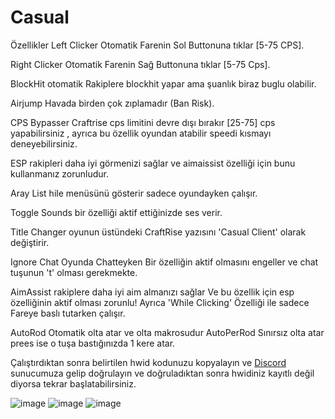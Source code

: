 # Casual
Özellikler
Left Clicker Otomatik Farenin Sol Buttonuna tıklar [5-75 CPS].

Right Clicker Otomatik Farenin Sağ Buttonuna tıklar [5-75 Cps].

BlockHit otomatik Rakiplere blockhit yapar ama şuanlık biraz buglu olabilir.

Airjump Havada birden çok zıplamadır (Ban Risk).

CPS Bypasser Craftrise cps limitini devre dışı bırakır [25-75] cps yapabilirsiniz , ayrıca bu özellik oyundan atabilir speedi kısmayı deneyebilirsiniz.

ESP rakipleri daha iyi görmenizi sağlar ve aimaissist özelliği için bunu kullanmanız zorunludur.

Aray List hile menüsünü gösterir sadece oyundayken çalışır.

Toggle Sounds bir özelliği aktif ettiğinizde ses verir.

Title Changer oyunun üstündeki CraftRise yazısını 'Casual Client' olarak değiştirir.

Ignore Chat Oyunda Chatteyken Bir özelliğin aktif olmasını engeller ve chat tuşunun 't' olması gerekmekte.

AimAssist rakiplere daha iyi aim almanızı sağlar Ve bu özellik için esp özelliğinin aktif olması zorunlu! Ayrıca 'While Clicking' Özelliği ile sadece Fareye baslı tutarken çalışır.

AutoRod Otomatik olta atar ve olta makrosudur AutoPerRod Sınırsız olta atar prees ise o tuşa bastığınızda 1 kere atar.

Çalıştırdıktan sonra belirtilen hwid kodunuzu kopyalayın ve [Discord](https://discord.gg/YtRPBHb3wy) sunucumuza gelip doğrulayın ve doğruladıktan sonra hwidiniz kayıtlı değil diyorsa tekrar başlatabilirsiniz.

![image](https://user-images.githubusercontent.com/106991507/176671410-42f5368e-85e8-4ad8-aa04-421479db6346.png)
![image](https://cdn.discordapp.com/attachments/987798532679401535/992405336545837206/unknown.png)
![image](https://cdn.discordapp.com/attachments/987798532679401535/992405388827820092/unknown.png)

